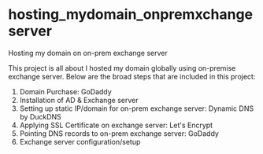 # hosting_mydomain_onpremxchangeserver
Hosting my domain on on-prem exchange server

This project is all about I hosted my domain globally using on-premise exchange server.
Below are the broad steps that are included in this project:

1. Domain Purchase: GoDaddy
2. Installation of AD & Exchange server
3. Setting up static IP/domain for on-prem exchange server: Dynamic DNS by DuckDNS
4. Applying SSL Certificate on exchange server: Let's Encrypt
5. Pointing DNS records to on-prem exchange server: GoDaddy
6. Exchange server configuration/setup 
